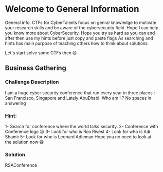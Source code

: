# Welcome to General Information 

General info. CTFs for CyberTalents focus on genral knowledge to motivate your research skills and be aware of the cybersecurity field.
Hope I can help you know more about CyberSecurity.
Hope you try as hard as you can and after then use my hints before just copy and paste flags
As searching and hints has main purpose of teaching others how to think about solutions.

Let's start solve some CTFs then :smile:

## Business Gathering

### Challenge Description
I am a huge cyber security conference that run every year in three places : San Francisco, Singapore and Lately AbuDhabi. Who am I ? No spaces in answering

### Hint:
1- Search for conference where the world talks security.
2- Conference with Conference logo :wink:
3- Look for who is Ron Rivest
4- Look for who is Adi Shamir
5- Look for who is Leonard Adleman
Hope you no need to look at the solution now :smile:
### Solution
 RSAConference 

